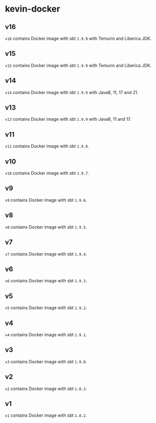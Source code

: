 # kevin-docker

## v16
`v16` contains Docker image with sbt `1.9.9` with Temurin and Liberica JDK.

## v15
`v15` contains Docker image with sbt `1.9.9` with Temurin and Liberica JDK.

## v14
`v14` contains Docker image with sbt `1.9.9` with Java8, 11, 17 and 21.

## v13
`v13` contains Docker image with sbt `1.9.9` with Java8, 11 and 17.

## v11
`v11` contains Docker image with sbt `1.9.8`.

## v10
`v10` contains Docker image with sbt `1.9.7`.

## v9
`v9` contains Docker image with sbt `1.9.6`.

## v8
`v8` contains Docker image with sbt `1.9.5`.

## v7
`v7` contains Docker image with sbt `1.9.4`.

## v6
`v6` contains Docker image with sbt `1.9.3`.

## v5
`v5` contains Docker image with sbt `1.9.2`.

## v4
`v4` contains Docker image with sbt `1.9.1`.

## v3
`v3` contains Docker image with sbt `1.9.0`.

## v2
`v2` contains Docker image with sbt `1.8.3`.

## v1
`v1` contains Docker image with sbt `1.8.2`.
